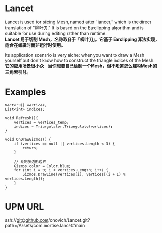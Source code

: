 # Lancet
Lancet is used for slicing Mesh, named after "lancet," which is the direct translation of "柳叶刀." It is based on the Earclipping algorithm and is suitable for use during editing rather than runtime.<br/>
**Lancet 用于切割 Mesh，名称取自于「柳叶刀」。它基于 Earclipping 算法实现，适合在编辑时而非运行时使用。**

Its application scenario is very niche: when you want to draw a Mesh yourself but don't know how to construct the triangle indices of the Mesh.<br/>
**它的应用场景很小众：当你想要自己绘制一个Mesh，但不知道怎么建构Mesh的三角索引时。**

# Examples
```
Vector3[] vertices;
List<int> indices;

void Refresh(){
    vertices = vertices_temp;
    indices = Triangulator.Triangulate(vertices);
}

void OnDrawGizmos() {
    if (vertices == null || vertices.Length < 3) {
        return;
    }

    // 绘制多边形边界
    Gizmos.color = Color.blue;
    for (int i = 0; i < vertices.Length; i++) {
        Gizmos.DrawLine(vertices[i], vertices[(i + 1) % vertices.Length]);
    }
}
```

# UPM URL
ssh://git@github.com/onovich/Lancet.git?path=/Assets/com.mortise.lancet#main
